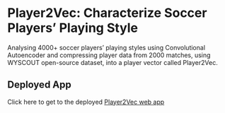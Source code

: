 # Player2Vec: Characterize Soccer Players’ Playing Style
Analysing 4000+ soccer players’ playing styles using Convolutional Autoencoder and compressing player data from 2000 matches, using WYSCOUT open-source dataset, into a player vector called Player2Vec.

## Deployed App
Click here to get to the deployed [Player2Vec web app](https://rishicarter-player2vec-main-page-8f3t3u.streamlit.app/)
